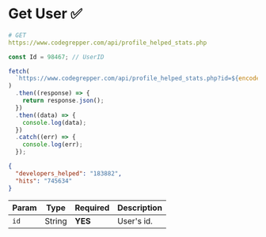 # Get User ✅

```yaml
# GET
https://www.codegrepper.com/api/profile_helped_stats.php
```

```js
const Id = 98467; // UserID

fetch(
  `https://www.codegrepper.com/api/profile_helped_stats.php?id=${encodeURI(Id)}`
)
  .then((response) => {
    return response.json();
  })
  .then((data) => {
    console.log(data);
  })
  .catch((err) => {
    console.log(err);
  });
```

```json
{
  "developers_helped": "183882",
  "hits": "745634"
}
```

| Param | Type   | Required | Description |
| ----- | ------ | -------- | ----------- |
| `id`  | String | **YES**  | User's id.  |
